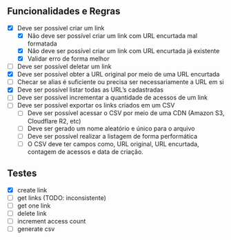 ## Funcionalidades e Regras

- [x]  Deve ser possível criar um link
    - [x]  Não deve ser possível criar um link com URL encurtada mal formatada
    - [x]  Não deve ser possível criar um link com URL encurtada já existente
      - [x] Validar erro de forma melhor
- [ ]  Deve ser possível deletar um link
- [x]  Deve ser possível obter a URL original por meio de uma URL encurtada
  - [ ] Checar se alias é suficiente ou precisa ser necessariamente a URL em si
- [x]  Deve ser possível listar todas as URL’s cadastradas
- [ ]  Deve ser possível incrementar a quantidade de acessos de um link
- [ ]  Deve ser possível exportar os links criados em um CSV
    - [ ]  Deve ser possível acessar o CSV por meio de uma CDN (Amazon S3, Cloudflare R2, etc)
    - [ ]  Deve ser gerado um nome aleatório e único para o arquivo
    - [ ]  Deve ser possível realizar a listagem de forma performática
    - [ ]  O CSV deve ter campos como, URL original, URL encurtada, contagem de acessos e data de criação.

## Testes
- [x] create link
- [ ] get links (TODO: inconsistente) 
- [ ] get one link
- [ ] delete link
- [ ] increment access count
- [ ] generate csv
